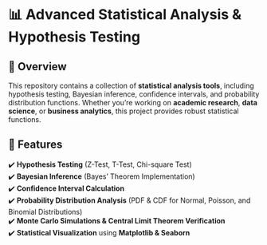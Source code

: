 # 📊 Advanced Statistical Analysis & Hypothesis Testing

## 🔎 Overview
This repository contains a collection of **statistical analysis tools**, including hypothesis testing, Bayesian inference, confidence intervals, and probability distribution functions. Whether you’re working on **academic research**, **data science**, or **business analytics**, this project provides robust statistical functions.

## 🚀 Features
✔️ **Hypothesis Testing** (Z-Test, T-Test, Chi-square Test)  
✔️ **Bayesian Inference** (Bayes’ Theorem Implementation)  
✔️ **Confidence Interval Calculation**  
✔️ **Probability Distribution Analysis** (PDF & CDF for Normal, Poisson, and Binomial Distributions)  
✔️ **Monte Carlo Simulations & Central Limit Theorem Verification**  
✔️ **Statistical Visualization** using **Matplotlib & Seaborn**  



